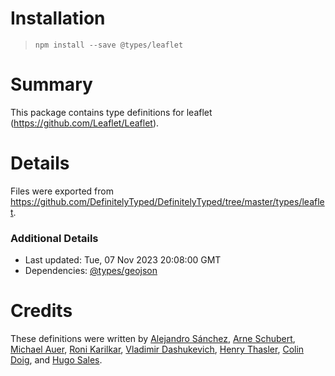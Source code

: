 # Installation
> `npm install --save @types/leaflet`

# Summary
This package contains type definitions for leaflet (https://github.com/Leaflet/Leaflet).

# Details
Files were exported from https://github.com/DefinitelyTyped/DefinitelyTyped/tree/master/types/leaflet.

### Additional Details
 * Last updated: Tue, 07 Nov 2023 20:08:00 GMT
 * Dependencies: [@types/geojson](https://npmjs.com/package/@types/geojson)

# Credits
These definitions were written by [Alejandro Sánchez](https://github.com/alejo90), [Arne Schubert](https://github.com/atd-schubert), [Michael Auer](https://github.com/mcauer), [Roni Karilkar](https://github.com/ronikar), [Vladimir Dashukevich](https://github.com/life777), [Henry Thasler](https://github.com/henrythasler), [Colin Doig](https://github.com/captain-igloo), and [Hugo Sales](https://github.com/someonewithpc).
